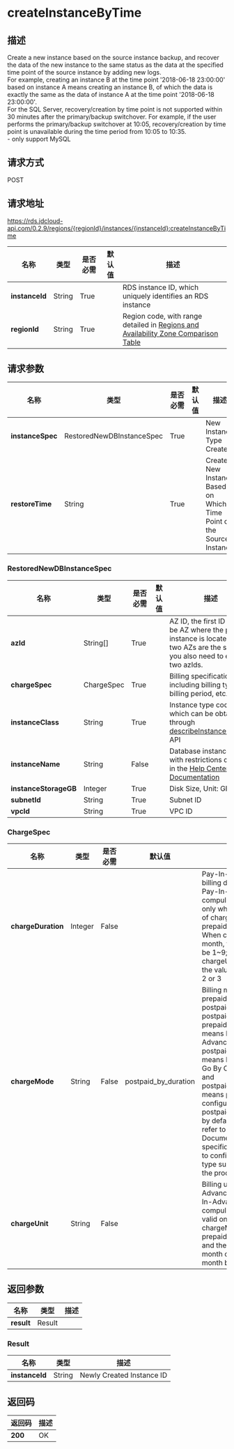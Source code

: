 # createInstanceByTime


## 描述
Create a new instance based on the source instance backup, and recover the data of the new instance to the same status as the data at the specified time point of the source instance by adding new logs. <br>For example, creating an instance B at the time point '2018-06-18 23:00:00' based on instance A means creating an instance B, of which the data is exactly the same as the data of instance A at the time point '2018-06-18 23:00:00'. <br>For the SQL Server, recovery/creation by time point is not supported within 30 minutes after the primary/backup switchover. For example, if the user performs the primary/backup switchover at 10:05, recovery/creation by time point is unavailable during the time period from 10:05 to 10:35. <br>- only support MySQL

## 请求方式
POST

## 请求地址
https://rds.jdcloud-api.com/0.2.9/regions/{regionId}/instances/{instanceId}:createInstanceByTime

|名称|类型|是否必需|默认值|描述|
|---|---|---|---|---|
|**instanceId**|String|True| |RDS instance ID, which uniquely identifies an RDS instance|
|**regionId**|String|True| |Region code, with range detailed in [Regions and Availability Zone Comparison Table](../Enum-Definitions/Regions-AZ.md)|

## 请求参数
|名称|类型|是否必需|默认值|描述|
|---|---|---|---|---|
|**instanceSpec**|RestoredNewDBInstanceSpec|True| |New Instance Type Created|
|**restoreTime**|String|True| |Create New Instance Based on Which Time Point of the Source Instance|

### RestoredNewDBInstanceSpec
|名称|类型|是否必需|默认值|描述|
|---|---|---|---|---|
|**azId**|String[]|True| |AZ ID, the first ID must be AZ where the primary instance is located. If the two AZs are the same, you also need to enter two azIds.|
|**chargeSpec**|ChargeSpec|True| |Billing specification, including billing type, billing period, etc.|
|**instanceClass**|String|True| |Instance type code, which can be obtained through [describeInstanceClasses](../instance/describeInstanceClasses.md) API|
|**instanceName**|String|False| |Database instance name with restrictions detailed in the [Help Center Documentation](../../../documentation/Cloud-Database-and-Cache/RDS/Introduction/Restrictions/SQLServer-Restrictions.md)|
|**instanceStorageGB**|Integer|True| |Disk Size, Unit: GB|
|**subnetId**|String|True| |Subnet ID|
|**vpcId**|String|True| |VPC ID|
### ChargeSpec
|名称|类型|是否必需|默认值|描述|
|---|---|---|---|---|
|**chargeDuration**|Integer|False| |Pay-In-Advance billing duration, the Pay-In-Advance is compulsory and valid only when the value of chargeMode is prepaid_by_duration. When chargeUnit is month, the value shall be 1~9; when chargeUnit is year, the value shall be 1, 2 or 3|
|**chargeMode**|String|False|postpaid_by_duration|Billing model value is prepaid_by_duration, postpaid_by_usage or postpaid_by_duration; prepaid_by_duration means Pay-In-Advance, postpaid_by_usage means Pay-As-You-Go By Consumption and postpaid_by_duration means pay by configuration; is postpaid_by_duration by default. Please refer to the Help Documentation of specific product line to confirm the billing type supported by the production line|
|**chargeUnit**|String|False| |Billing unit of Pay-In-Advance, the Pay-In-Advance is compulsory, and valid only when chargeMode is prepaid_by_duration, and the value is month or year and month by default|

## 返回参数
|名称|类型|描述|
|---|---|---|
|**result**|Result| |

### Result
|名称|类型|描述|
|---|---|---|
|**instanceId**|String|Newly Created Instance ID|

## 返回码
|返回码|描述|
|---|---|
|**200**|OK|
